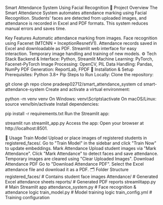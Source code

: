 Smart Attendance System Using Facial Recognition
📖 Project Overview
The Smart Attendance System automates attendance marking using Facial Recognition. Students' faces are detected from uploaded images, and attendance is recorded in Excel and PDF formats. This system reduces manual errors and saves time.

Key Features
Automatic attendance marking from images.
Face recognition using Facenet (MTCNN + InceptionResnetV1).
Attendance records saved in Excel and downloadable as PDF.
Streamlit web interface for easy interaction.
Temporary image handling and training of new models.
⚙️ Tech Stack
Backend & Interface: Python, Streamlit
Machine Learning: PyTorch, Facenet-PyTorch
Image Processing: OpenCV, PIL
Data Handling: Pandas, NumPy
PDF Generation: ReportLab, FPDF
🔧 Installation & Setup
Prerequisites:
Python 3.8+
Pip
Steps to Run Locally:
Clone the repository:

git clone gh repo clone pradeep02712/smart_attendance_system
cd smart-attendance-system
Create and activate a virtual environment:

python -m venv venv
On Windows:
venv\Scripts\activate
On macOS/Linux:
source venv/bin/activate
Install dependencies:

pip install -r requirements.txt
Run the Streamlit app:

streamlit run streamlit_app.py
Access the app: Open your browser at http://localhost:8501.

📸 Usage
Train Model
Upload or place images of registered students in registered_faces/.
Go to "Train Model" in the sidebar and click "Train Now" to update embeddings.
Mark Attendance
Upload student images via "Mark Attendance".
Click "Mark Attendance" to detect faces and save attendance.
Temporary images are cleared using "Clear Uploaded Images".
Download Attendance PDF
Go to "Download Attendance PDF".
Select the Excel attendance file and download it as a PDF.
🗂️ Folder Structure
registered_faces/ # Contains student face images
Attendance/ # Generated Excel attendance sheets
reports/ # Generated PDF reports
streamlitapp.py # Main Streamlit app
attendance_system.py # Face recognition & attendance logic
train_model.py # Model training logic
train_config.yml # Training configuration
